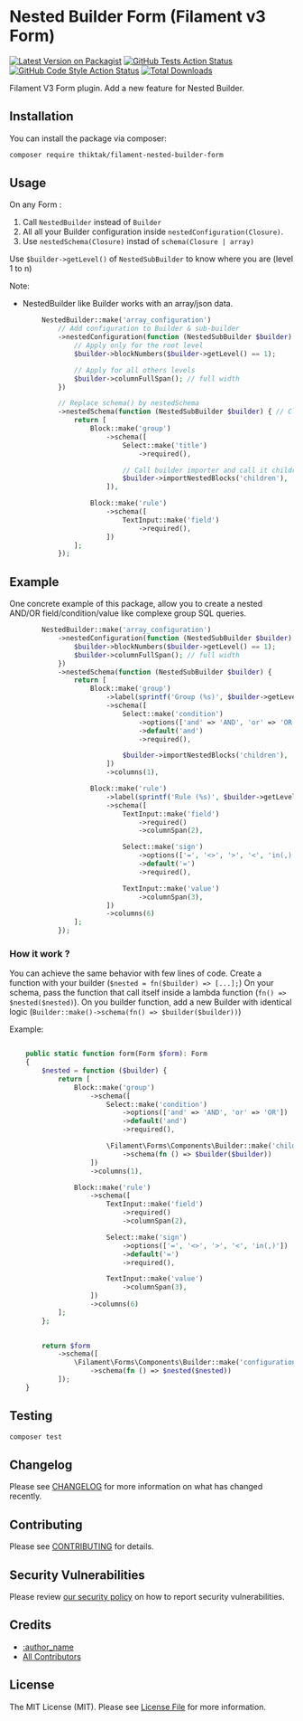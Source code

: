 # Nested Builder Form (Filament v3 Form)

[![Latest Version on Packagist](https://img.shields.io/packagist/v/thiktak/filament-nested-builder-form.svg?style=flat-square)](https://packagist.org/packages/thiktak/filament-nested-builder-form)
[![GitHub Tests Action Status](https://img.shields.io/github/actions/workflow/status/thiktak/filament-nested-builder-form/run-tests.yml?branch=main&label=tests&style=flat-square)](https://github.com/thiktak/filament-nested-builder-form/actions?query=workflow%3Arun-tests+branch%3Amain)
[![GitHub Code Style Action Status](https://img.shields.io/github/actions/workflow/status/thiktak/filament-nested-builder-form/fix-php-code-style-issues.yml?branch=main&label=code%20style&style=flat-square)](https://github.com/thiktak/filament-nested-builder-form/actions?query=workflow%3A"Fix+PHP+code+style+issues"+branch%3Amain)
[![Total Downloads](https://img.shields.io/packagist/dt/thiktak/filament-nested-builder-form.svg?style=flat-square)](https://packagist.org/packages/thiktak/filament-nested-builder-form)


Filament V3 Form plugin.
Add a new feature for Nested Builder.

## Installation

You can install the package via composer:

```bash
composer require thiktak/filament-nested-builder-form
```


## Usage

On any Form :

1. Call ```NestedBuilder``` instead of ```Builder```
2. All all your Builder configuration inside ```nestedConfiguration(Closure)```.
3. Use ```nestedSchema(Closure)``` instad of ```schema(Closure | array)```

Use ```$builder->getLevel()``` of ```NestedSubBuilder``` to know where you are (level 1 to n)

Note:
* NestedBuilder like Builder works with an array/json data.

```php
        NestedBuilder::make('array_configuration')
            // Add configuration to Builder & sub-builder
            ->nestedConfiguration(function (NestedSubBuilder $builder) {
                // Apply only for the root level
                $builder->blockNumbers($builder->getLevel() == 1);

                // Apply for all others levels
                $builder->columnFullSpan(); // full width
            })

            // Replace schema() by nestedSchema
            ->nestedSchema(function (NestedSubBuilder $builder) { // Closure is mandatory
                return [
                    Block::make('group')
                        ->schema([
                            Select::make('title')
                                ->required(),

                            // Call builder importer and call it children
                            $builder->importNestedBlocks('children'),
                        ]),

                    Block::make('rule')
                        ->schema([
                            TextInput::make('field')
                                ->required(),
                        ])
                ];
            });

```

## Example

One concrete example of this package, allow you to create a nested AND/OR field/condition/value like complexe group SQL queries.

```php
        NestedBuilder::make('array_configuration')
            ->nestedConfiguration(function (NestedSubBuilder $builder) {
                $builder->blockNumbers($builder->getLevel() == 1);
                $builder->columnFullSpan(); // full width
            })
            ->nestedSchema(function (NestedSubBuilder $builder) {
                return [
                    Block::make('group')
                        ->label(sprintf('Group (%s)', $builder->getLevel()))
                        ->schema([
                            Select::make('condition')
                                ->options(['and' => 'AND', 'or' => 'OR'])
                                ->default('and')
                                ->required(),

                            $builder->importNestedBlocks('children'),
                        ])
                        ->columns(1),

                    Block::make('rule')
                        ->label(sprintf('Rule (%s)', $builder->getLevel()))
                        ->schema([
                            TextInput::make('field')
                                ->required()
                                ->columnSpan(2),

                            Select::make('sign')
                                ->options(['=', '<>', '>', '<', 'in(,)'])
                                ->default('=')
                                ->required(),

                            TextInput::make('value')
                                ->columnSpan(3),
                        ])
                        ->columns(6)
                ];
            });

```

###  How it work ?

You can achieve the same behavior with few lines of code.
Create a function with your builder (```$nested = fn($builder) => [...];```)
On your schema, pass the function that call itself inside a lambda function (```fn() => $nested($nested)```).
On you builder function, add a new Builder with identical logic (```Builder::make()->schema(fn() => $builder($builder))```)

Example:

```php

    public static function form(Form $form): Form
    {
        $nested = function ($builder) {
            return [
                Block::make('group')
                    ->schema([
                        Select::make('condition')
                            ->options(['and' => 'AND', 'or' => 'OR'])
                            ->default('and')
                            ->required(),

                        \Filament\Forms\Components\Builder::make('children')
                            ->schema(fn () => $builder($builder))
                    ])
                    ->columns(1),

                Block::make('rule')
                    ->schema([
                        TextInput::make('field')
                            ->required()
                            ->columnSpan(2),

                        Select::make('sign')
                            ->options(['=', '<>', '>', '<', 'in(,)'])
                            ->default('=')
                            ->required(),

                        TextInput::make('value')
                            ->columnSpan(3),
                    ])
                    ->columns(6)
            ];
        };

        
        return $form
            ->schema([
                \Filament\Forms\Components\Builder::make('configuration')
                    ->schema(fn () => $nested($nested))
            ]);
    }
```

## Testing

```bash
composer test
```

## Changelog

Please see [CHANGELOG](CHANGELOG.md) for more information on what has changed recently.

## Contributing

Please see [CONTRIBUTING](.github/CONTRIBUTING.md) for details.

## Security Vulnerabilities

Please review [our security policy](../../security/policy) on how to report security vulnerabilities.

## Credits

- [:author_name](https://github.com/:author_username)
- [All Contributors](../../contributors)

## License

The MIT License (MIT). Please see [License File](LICENSE.md) for more information.
